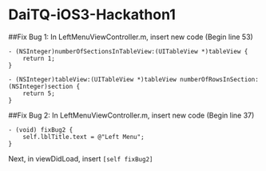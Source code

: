 # DaiTQ-iOS3-Hackathon1

##Fix Bug 1:
In LeftMenuViewController.m, insert new code (Begin line 53)

```
- (NSInteger)numberOfSectionsInTableView:(UITableView *)tableView {
    return 1;
}

- (NSInteger)tableView:(UITableView *)tableView numberOfRowsInSection:(NSInteger)section {
    return 5;
}
```

##Fix Bug 2:
In LeftMenuViewController.m, insert new code (Begin line 37)

```
- (void) fixBug2 {
    self.lblTitle.text = @"Left Menu";
}
```

Next, in viewDidLoad, insert ```[self fixBug2]```
